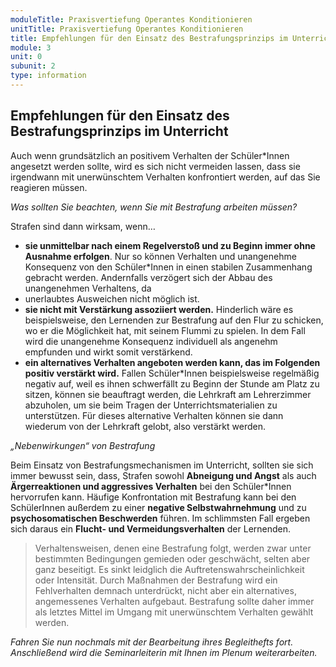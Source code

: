 ```yaml
---
moduleTitle: Praxisvertiefung Operantes Konditionieren
unitTitle: Praxisvertiefung Operantes Konditionieren
title: Empfehlungen für den Einsatz des Bestrafungsprinzips im Unterricht
module: 3
unit: 0
subunit: 2
type: information
---
```


## Empfehlungen für den Einsatz des Bestrafungsprinzips im Unterricht

Auch wenn grundsätzlich an positivem Verhalten der Schüler*Innen angesetzt werden sollte, wird es sich nicht vermeiden lassen, dass sie irgendwann mit unerwünschtem Verhalten konfrontiert werden, auf das Sie reagieren müssen. 

*Was sollten Sie beachten, wenn Sie mit Bestrafung arbeiten müssen?*

Strafen sind dann wirksam, wenn…
* **sie unmittelbar nach einem Regelverstoß und zu Beginn immer ohne Ausnahme erfolgen**. Nur so können Verhalten und unangenehme Konsequenz von den Schüler*Innen in einen stabilen Zusammenhang gebracht werden. Andernfalls verzögert sich der Abbau des unangenehmen Verhaltens, da 
* unerlaubtes Ausweichen nicht möglich ist.
* **sie nicht mit Verstärkung assoziiert werden.** Hinderlich wäre es beispielsweise, den Lernenden zur Bestrafung auf den Flur zu schicken, wo er die Möglichkeit hat, mit seinem Flummi zu spielen. In dem Fall wird die unangenehme Konsequenz individuell als angenehm empfunden und wirkt somit verstärkend. 
* **ein alternatives Verhalten angeboten werden kann, das im Folgenden positiv verstärkt wird.** Fallen Schüler*Innen beispielsweise regelmäßig negativ auf, weil es ihnen schwerfällt zu Beginn der Stunde am Platz zu sitzen, können sie beauftragt werden, die Lehrkraft am Lehrerzimmer abzuholen, um sie beim Tragen der Unterrichtsmaterialien zu unterstützen. Für dieses alternative Verhalten können sie dann wiederum von der Lehrkraft gelobt, also verstärkt werden. 


*„Nebenwirkungen“ von Bestrafung*

Beim Einsatz von Bestrafungsmechanismen im Unterricht, sollten sie sich immer bewusst sein, dass, Strafen sowohl **Abneigung und Angst** als auch **Ärgerreaktionen und aggressives Verhalten** bei den Schüler*Innen hervorrufen kann. 
Häufige Konfrontation mit Bestrafung kann bei den SchülerInnen außerdem zu einer **negative Selbstwahrnehmung** und zu **psychosomatischen Beschwerden** führen. Im schlimmsten Fall ergeben sich daraus ein **Flucht- und Vermeidungsverhalten** der Lernenden. 

> Verhaltensweisen, denen eine Bestrafung folgt, werden zwar unter bestimmten Bedingungen gemieden oder geschwächt, selten aber ganz beseitigt. Es sinkt leidglich die Auftretenswahrscheinlichkeit oder Intensität. Durch Maßnahmen der Bestrafung wird ein Fehlverhalten demnach unterdrückt, nicht aber ein alternatives, angemessenes Verhalten aufgebaut. Bestrafung sollte daher immer als letztes Mittel im Umgang mit unerwünschtem Verhalten gewählt werden.

*Fahren Sie nun nochmals mit der Bearbeitung ihres Begleithefts fort. Anschließend wird die Seminarleiterin mit Ihnen im Plenum weiterarbeiten.*